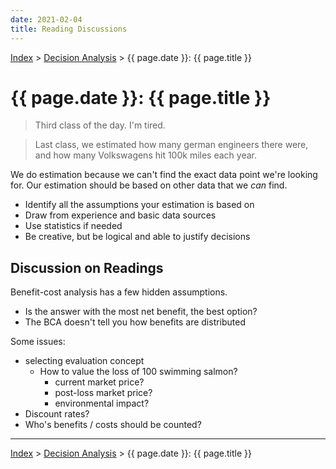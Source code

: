 ```yaml
---
date: 2021-02-04
title: Reading Discussions
---
```


[Index](../../../index.md) > [Decision Analysis](./index.md) > {{ page.date }}: {{ page.title }}

# {{ page.date }}: {{ page.title }}

> Third class of the day. I'm tired.

> Last class, we estimated how many german engineers there were, and how many Volkswagens hit 100k miles each year.

We do estimation because we can't find the exact data point we're looking for. Our estimation should be based on other data that we *can* find.

- Identify all the assumptions your estimation is based on
- Draw from experience and basic data sources
- Use statistics if needed
- Be creative, but be logical and able to justify decisions

## Discussion on Readings

Benefit-cost analysis has a few hidden assumptions.

- Is the answer with the most net benefit, the best option?
- The BCA doesn't tell you how benefits are distributed

Some issues:

- selecting evaluation concept
	- How to value the loss of 100 swimming salmon?
		- current market price?
		- post-loss market price?
		- environmental impact?
- Discount rates?
- Who's benefits / costs should be counted?

---

[Index](../../../index.md) > [Decision Analysis](./index.md) > {{ page.date }}: {{ page.title }}
